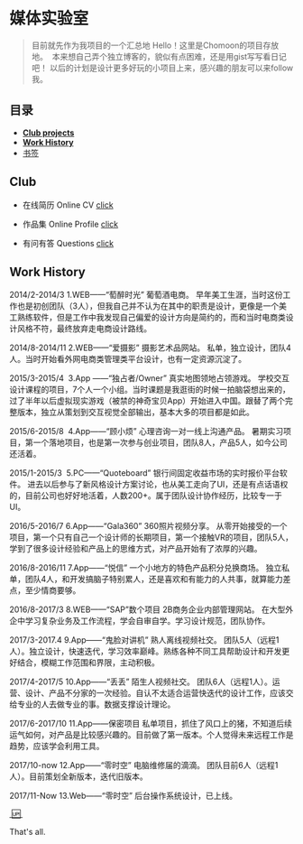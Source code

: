 # 媒体实验室
> 目前就先作为我项目的一个汇总地
> Hello！这里是Chomoon的项目存放地。
>  本来想自己弄个独立博客的，貌似有点困难，还是用gist写写看日记吧！
> 以后的计划是设计更多好玩的小项目上来，感兴趣的朋友可以来follow我。
  
## 目录
- [**Club projects**][1]
- [**Work History**][2]
- [书签][3] 

## Club
- 在线简历 Online CV
[click][4]
  
  
- 作品集 Online Profile
[click][5]
  
  
- 有问有答 Questions
[click][6]
  
## Work History

2014/2-2014/3
1.WEB——“萄醉时光”
葡萄酒电商。
早年美工生涯，当时这份工作也是初创团队（3人），但我自己并不认为在其中的职责是设计，更像是一个美工熟练软件，但是工作中我发现自己偏爱的设计方向是简约的，而和当时电商类设计风格不符，最终放弃走电商设计路线。

2014/8-2014/11
2.WEB——“爱摄影”
摄影艺术品网站。
私单，独立设计，团队4人。当时开始看外网电商类管理类平台设计，也有一定资源沉淀了。

2015/3-2015/4 
3.App ——“独占者/Owner”
真实地图领地占领游戏。
学校交互设计课程的项目，7个人一个小组。当时课题是我逛街的时候一拍脑袋想出来的，过了半年以后虚拟现实游戏（被禁的神奇宝贝App）开始进入中国。跟替了两个完整版本，独立从策划到交互视觉全部输出，基本大多的项目都是如此。

2015/6-2015/8 
4.App——“顾小烦”
心理咨询一对一线上沟通产品。
暑期实习项目，第一个落地项目，也是第一次参与创业项目，团队8人，产品5人，如今公司还活着。

2015/1-2015/3 
5.PC——“Quoteboard”
银行间固定收益市场的实时报价平台软件。
进去以后参与了新风格设计方案讨论，也从美工走向了UI，还是有点话语权的，目前公司也好好地活着，人数200+。属于团队设计协作经历，比较专一于UI。

2016/5-2016/7
6.App——“Gala360”
360照片视频分享。
从零开始接受的一个项目，第一个只有自己一个设计师的长期项目，第一个接触VR的项目，团队5人，学到了很多设计经验和产品上的思维方式，对产品开始有了浓厚的兴趣。

2016/8-2016/11
7.App——“悦信”
一个小地方的特色产品积分兑换商场。
独立私单，团队4人，和开发搞脑子特别累人，还是喜欢和有能力的人共事，就算能力差点，至少情商要够。

2016/8-2017/3
8.WEB——“SAP”数个项目
2B商务企业内部管理网站。
在大型外企中学习复杂业务及工作流程，学会自审自学。学习设计规范，团队协作。

2017/3-2017.4
9.App——“鬼脸对讲机”
熟人离线视频社交。
团队5人（远程1人）。独立设计，快速迭代，学习效率巅峰。熟练各种不同工具帮助设计和开发更好结合，模糊工作范围和界限，主动积极。

2017/4-2017/5
10.App——“丢丢”
陌生人视频社交。
团队6人（远程1人）。运营、设计、产品不分家的一次经验。自认不太适合运营快迭代的设计工作，应该交给专业的人去做专业的事。数据支撑设计理论。

2017/6-2017/10
11.App——保密项目
私单项目，抓住了风口上的猪，不知道后续运气如何，对产品是比较感兴趣的。目前做了第一版本。个人觉得未来远程工作是趋势，应该学会利用工具。

2017/10-now
12.App——“零时空”
电脑维修届的滴滴。
团队目前6人（远程1人）。目前策划全新版本，迭代旧版本。

2017/11-Now
13.Web——“零时空”
后台操作系统设计，已上线。

[ :up: ][7]

  
That's all.

[1]:	##Club
[2]:	##%20Work%20History
[3]:	http://dosthcool.roughdraft.io
[4]:	https://dosthcool.github.io/cho-moon.html
[5]:	https://dosthcool.github.io
[6]:	https://dosthcool.github.io/questions.html
[7]:	##%E7%9B%AE%E5%BD%95